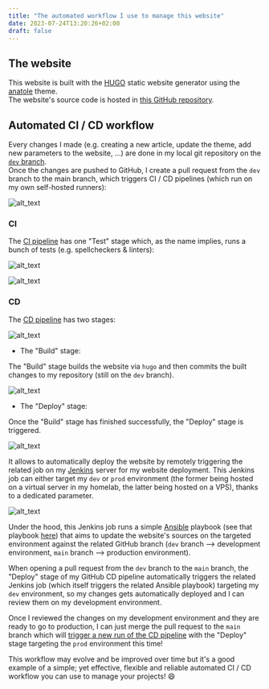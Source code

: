 ```yaml
---
title: "The automated workflow I use to manage this website"
date: 2023-07-24T13:20:26+02:00
draft: false
---
```


## The website

This website is built with the [HUGO](https://gohugo.io/) static website generator using the [anatole](https://github.com/lxndrblz/anatole) theme.  
The website's source code is hosted in [this GitHub repository](https://github.com/Antiz96/antiz.fr/).

## Automated CI / CD workflow

Every changes I made (e.g. creating a new article, update the theme, add new parameters to the website, ...) are done in my local git repository on the [`dev` branch](https://github.com/Antiz96/antiz.fr/tree/dev).  
Once the changes are pushed to GitHub, I create a pull request from the `dev` branch to the main branch, which triggers CI / CD pipelines (which run on my own self-hosted runners):

![alt_text](../../images/website-workflow/CI_CD_Jobs.png "Website Workflow - CI_CD Jobs")

### CI

The [CI pipeline](https://github.com/Antiz96/antiz.fr/blob/main/.github/workflows/CI.yml) has one "Test" stage which, as the name implies, runs a bunch of tests (e.g. spellcheckers & linters):

![alt_text](../../images/website-workflow/CI_Job.png "Website Workflow - CI Job")

![alt_text](../../images/website-workflow/CI_Job_Test_Stage_Steps.png "Website Workflow - CI Job Test Stage Steps")

### CD

The [CD pipeline](https://github.com/Antiz96/antiz.fr/blob/main/.github/workflows/CD.yml) has two stages:

![alt_text](../../images/website-workflow/CD_Job.png "Website Workflow - CD Job")

- The "Build" stage:

The "Build" stage builds the website via `hugo` and then commits the built changes to my repository (still on the `dev` branch).

![alt_text](../../images/website-workflow/CD_Job_Build_Stage_Steps.png "Website Workflow - CD Job Build Stage Steps")

- The "Deploy" stage:

Once the "Build" stage has finished successfully, the "Deploy" stage is triggered.

![alt_text](../../images/website-workflow/CD_Job_Deploy_Stage_Steps.png "Website Workflow - CD Job Deploy Stage Steps")

It allows to automatically deploy the website by remotely triggering the related job on my [Jenkins](https://www.jenkins.io/) server for my website deployment. This Jenkins job can either target my `dev` or `prod` environment (the former being hosted on a virtual server in my homelab, the latter being hosted on a VPS), thanks to a dedicated parameter.

![alt_text](../../images/website-workflow/Jenkins_Job_Parameters.png "Website Workflow - Jenkins Job Parameters")

Under the hood, this Jenkins job runs a simple [Ansible](https://www.ansible.com/) playbook (see that playbook [here](https://github.com/Antiz96/Linux-Server/blob/main/Ansible-Playbooks/roles/update_antiz.fr/tasks/main.yml)) that aims to update the website's sources on the targeted environment against the related GitHub branch (`dev` branch --> development environment, `main` branch --> production environment).

When opening a pull request from the `dev` branch to the `main` branch, the "Deploy" stage of my GitHub CD pipeline automatically triggers the related Jenkins job (which itself triggers the related Ansible playbook) targeting my `dev` environment, so my changes gets automatically deployed and I can review them on my development environment.

Once I reviewed the changes on my development environment and they are ready to go to production, I can just merge the pull request to the `main` branch which will [trigger a new run of the CD pipeline](https://github.com/Antiz96/antiz.fr/blob/main/.github/workflows/CD.yml#L4-L6) with the "Deploy" stage targeting the `prod` environment this time!

This workflow may evolve and be improved over time but it's a good example of a simple; yet effective, flexible and reliable automated CI / CD workflow you can use to manage your projects! :smile:
